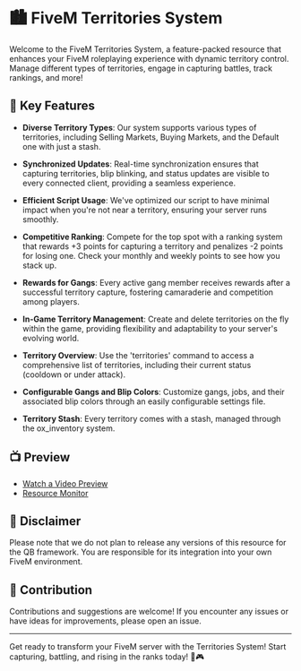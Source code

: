 # 🏙️ FiveM Territories System

Welcome to the FiveM Territories System, a feature-packed resource that enhances your FiveM roleplaying experience with dynamic territory control. Manage different types of territories, engage in capturing battles, track rankings, and more!

## 🌟 Key Features

- **Diverse Territory Types**: Our system supports various types of territories, including Selling Markets, Buying Markets, and the Default one with just a stash.

- **Synchronized Updates**: Real-time synchronization ensures that capturing territories, blip blinking, and status updates are visible to every connected client, providing a seamless experience.

- **Efficient Script Usage**: We've optimized our script to have minimal impact when you're not near a territory, ensuring your server runs smoothly.

- **Competitive Ranking**: Compete for the top spot with a ranking system that rewards +3 points for capturing a territory and penalizes -2 points for losing one. Check your monthly and weekly points to see how you stack up.

- **Rewards for Gangs**: Every active gang member receives rewards after a successful territory capture, fostering camaraderie and competition among players.

- **In-Game Territory Management**: Create and delete territories on the fly within the game, providing flexibility and adaptability to your server's evolving world.

- **Territory Overview**: Use the 'territories' command to access a comprehensive list of territories, including their current status (cooldown or under attack).

- **Configurable Gangs and Blip Colors**: Customize gangs, jobs, and their associated blip colors through an easily configurable settings file.

- **Territory Stash**: Every territory comes with a stash, managed through the ox_inventory system.

## 📺 Preview

- [Watch a Video Preview](https://streamable.com/ephnae)
- [Resource Monitor](https://imgur.com/89Rre8n)

## 🚫 Disclaimer

Please note that we do not plan to release any versions of this resource for the QB framework. You are responsible for its integration into your own FiveM environment.

## 🧐 Contribution

Contributions and suggestions are welcome! If you encounter any issues or have ideas for improvements, please open an issue.

---

Get ready to transform your FiveM server with the Territories System! Start capturing, battling, and rising in the ranks today! 🚀🎮
